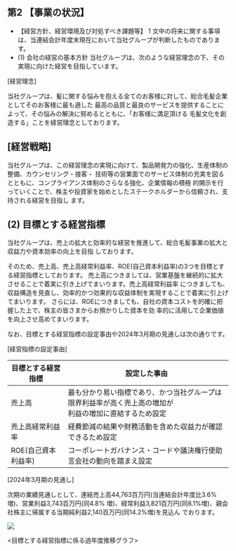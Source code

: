 ## 第2 【事業の状況】

- 【経営方針、経営環境及び対処すべき課題等】 1 文中の将来に関する事項は、当連結会計年度末現在において当社グループが判断したものであります。
- (1) 会社の経営の基本方針 当社グループは、次のような経営理念の下、その実現に向けた経営を目指しています。

[経営理念]

当社グループは、髪に関する悩みを抱える全てのお客様に対して、総合毛髪企業としてそのお客様に最も適した 最高の品質と最良のサービスを提供することによって、その悩みの解決に努めるとともに、「お客様に満足頂ける 毛髪文化を創造する」ことを経営理念としております。

## [経営戦略]

当社グループは、この経営理念の実現に向けて、製品開発力の強化、生産体制の整備、カウンセリング・接客・ 技術等の営業面でのサービス体制の充実を図るとともに、コンプライアンス体制のさらなる強化、企業情報の積極 的開示を行っていくことで、株主や投資家を始めとしたステークホルダーから信頼され、支持される経営を目指し ます。

## (2) 目標とする経営指標

当社グループは、売上の拡大と効率的な経営を推進して、総合毛髪事業の拡大と収益力や資本効率の向上を目指 しております。

そのため、売上高、売上高経常利益率、ROE(自己資本利益率)の3つを目標とする経営指標としております。 売上高につきましては、営業基盤を継続的に拡大させることで着実に引き上げてまいります。売上高経常利益率 につきましても、収益構造を見直し、効率的かつ効果的な収益体制を実現することで着実に引上げてまいります。 さらには、ROEにつきましても、自社の資本コストを的確に把握した上で、株主の皆さまからお預かりした資本を効 率的に活用して企業価値を向上させ高めてまいります。

なお、目標とする経営指標の設定事由や2024年3月期の見通しは次の通りです。

[経営指標の設定事由]

| 目標とする経営指標    | 設定した事由                                                  |
|--------------|---------------------------------------------------------|
| 売上高          | 最も分かり易い指標であり、かつ当社グループは限界利益率が高く売上高の増加が<br>利益の増加に直結するため設定 |
| 売上高経常利益率     | 経費節減の結果や財務活動を含めた収益力が確認できるため設定                           |
| ROE(自己資本利益率) | コーポレートガバナンス・コードや議決権行使助言会社の動向を踏まえ設定                      |

[2024年3月期の見通し]

次期の業績見通しとして、連結売上高44,763百万円(当連結会計年度比3.6%増)、営業利益3,743百万円(同4.8% 増)、経常利益3,821百万円(同8.1%増)、親会社株主に帰属する当期純利益2,140百万円(同14.2%増)を見込ん でおります。

![](_page_0_Figure_16.jpeg)

<目標とする経営指標に係る過年度推移グラフ>